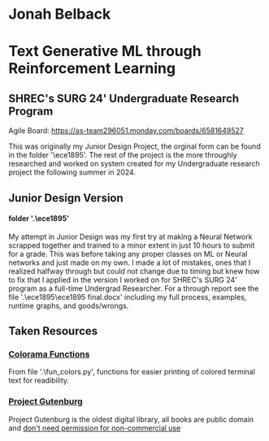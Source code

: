 # Jonah Belback
# Text Generative ML through Reinforcement Learning
## SHREC's SURG 24' Undergraduate Research Program

Agile Board: https://as-team296051.monday.com/boards/6581649527

This was originally my Junior Design Project, the orginal form can be found in the folder '\ece1895'. The rest of the project is the more throughly researched and worked on system created for my Undergraduate research project the following summer in 2024.

## Junior Design Version
#### folder '.\ece1895'
My attempt in Junior Design was my first try at making a Neural Network scrapped together and trained to a minor extent in just 10 hours to submit for a grade. This was before taking any proper classes on ML or Neural networks and just made on my own.
I made a lot of mistakes, ones that I realized halfway through but could not change due to timing but knew how to fix that I applied in the version I worked on for SHREC's SURG 24' program as a full-time Undergrad Researcher.
For a through report see the file '.\ece1895\ece1895 final.docx' including my full process, examples, runtime graphs, and goods/wrongs.


## Taken Resources
### [Colorama Functions](https://www.geeksforgeeks.org/print-colors-python-terminal/)
From file '.\fun_colors.py', functions for easier printing of colored terminal text for readibility.

### [Project Gutenburg](https://www.gutenberg.org/)
Project Gutenburg is the oldest digital library, all books are public domain and [don't need permission for non-commercial use](https://www.gutenberg.org/policy/permission.html#:~:text=No%20permission%20is%20needed%20for,%E2%80%9CProject%20Gutenberg%E2%80%9D%20trademark%20included.)